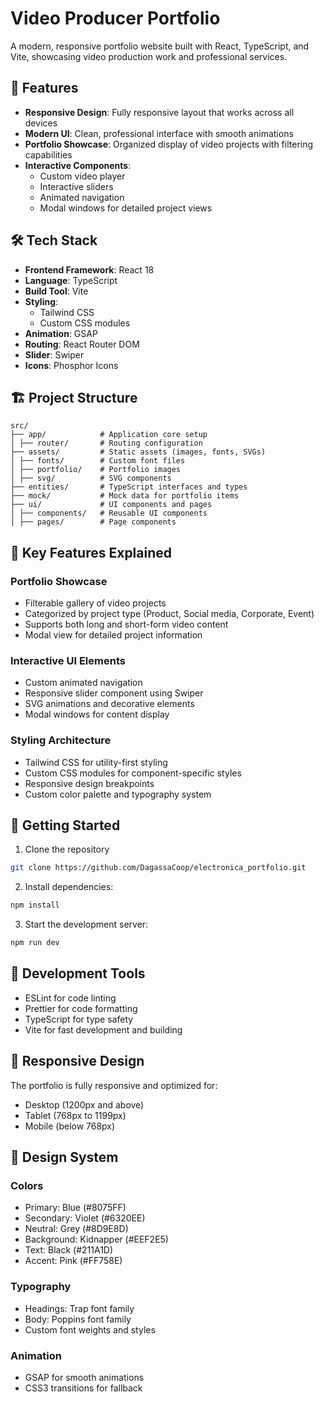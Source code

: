# Video Producer Portfolio

A modern, responsive portfolio website built with React, TypeScript, and Vite, showcasing video production work and professional services.

## 🚀 Features

- **Responsive Design**: Fully responsive layout that works across all devices
- **Modern UI**: Clean, professional interface with smooth animations
- **Portfolio Showcase**: Organized display of video projects with filtering capabilities
- **Interactive Components**:
  - Custom video player
  - Interactive sliders
  - Animated navigation
  - Modal windows for detailed project views

## 🛠 Tech Stack

- **Frontend Framework**: React 18
- **Language**: TypeScript
- **Build Tool**: Vite
- **Styling**:
  - Tailwind CSS
  - Custom CSS modules
- **Animation**: GSAP
- **Routing**: React Router DOM
- **Slider**: Swiper
- **Icons**: Phosphor Icons

## 🏗 Project Structure

```
src/
├── app/            # Application core setup
│ ├── router/       # Routing configuration
├── assets/         # Static assets (images, fonts, SVGs)
│ ├── fonts/        # Custom font files
│ ├── portfolio/    # Portfolio images
│ ├── svg/          # SVG components
├── entities/       # TypeScript interfaces and types
├── mock/           # Mock data for portfolio items
├── ui/             # UI components and pages
│ ├── components/   # Reusable UI components
│ ├── pages/        # Page components
```

## 🎯 Key Features Explained

### Portfolio Showcase

- Filterable gallery of video projects
- Categorized by project type (Product, Social media, Corporate, Event)
- Supports both long and short-form video content
- Modal view for detailed project information

### Interactive UI Elements

- Custom animated navigation
- Responsive slider component using Swiper
- SVG animations and decorative elements
- Modal windows for content display

### Styling Architecture

- Tailwind CSS for utility-first styling
- Custom CSS modules for component-specific styles
- Responsive design breakpoints
- Custom color palette and typography system

## 🚀 Getting Started

1. Clone the repository

```bash
git clone https://github.com/DagassaCoop/electronica_portfolio.git
```

2. Install dependencies:

```bash
npm install
```

3. Start the development server:

```bash
npm run dev
```

## 🔧 Development Tools

- ESLint for code linting
- Prettier for code formatting
- TypeScript for type safety
- Vite for fast development and building

## 📱 Responsive Design

The portfolio is fully responsive and optimized for:

- Desktop (1200px and above)
- Tablet (768px to 1199px)
- Mobile (below 768px)

## 🎨 Design System

### Colors

- Primary: Blue (#8075FF)
- Secondary: Violet (#6320EE)
- Neutral: Grey (#8D9E8D)
- Background: Kidnapper (#EEF2E5)
- Text: Black (#211A1D)
- Accent: Pink (#FF758E)

### Typography

- Headings: Trap font family
- Body: Poppins font family
- Custom font weights and styles

### Animation

- GSAP for smooth animations
- CSS3 transitions for fallback
